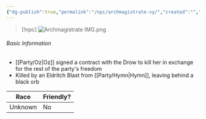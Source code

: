 ```yaml
---
{"dg-publish":true,"permalink":"/npc/archmagistrate-vy/","created":"","updated":""}
---
```



> [!npc]
> ![Archmagistrate IMG.png](/img/user/z_Assets/Archmagistrate%20IMG.png)

 ###### Basic Information
- [[Party/Oz\|Oz]] signed a contract with the Drow to kill her in exchange for the rest of the party's freedom
- Killed by an Eldritch Blast from [[Party/Hymn\|Hymn]], leaving behind a black orb

 | **Race** | **Friendly?** |
| --------- | ---------- |
| Unknown          |   No       | 
